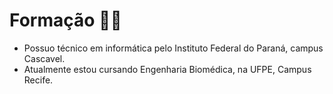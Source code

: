 # Formação :man_student:

* Possuo técnico em informática pelo Instituto Federal do Paraná, campus Cascavel.
* Atualmente estou cursando Engenharia Biomédica, na UFPE, Campus Recife.



